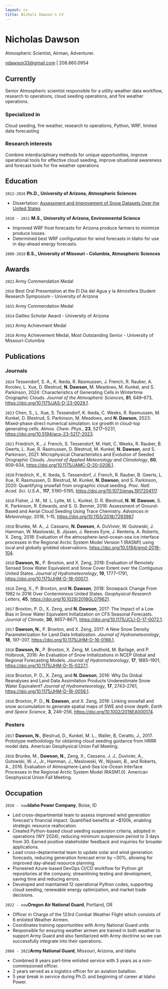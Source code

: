 ```yaml
---
layout: cv
title: Nichols Dawson's CV
---
```

# Nicholas Dawson
Atmospheric Scientist, Airman, Adventurer.

<div id="webaddress ">
<a href="mailto:ndawson33@gmail.com">ndawson33@gmail.com</a> | 208.860.0954
</div>


## Currently

Senior Atmospheric scientist responsible for a utility weather data workflow, research to operations, cloud seeding operations, and fire weather operations.

### Specialized in

Cloud seeding, fire weather, research to operations, Python, WRF, limited data forecasting

### Research interests

Combine interdisciplinary methods for unique opportunities, improve operational tools for effective cloud seeding, improve situational awareness and forecast tools for fire weather operations

## Education

`2012-2016`
__Ph.D., University of Arizona, Atmospheric Sciences__
- Dissertation: <a href="https://repository.arizona.edu/bitstream/handle/10150/624535/azu_etd_15394_sip1_m.pdf?sequence=1 ">Assessment and Improvement of
Snow Datasets Over the United States</a> 

`2010 - 2011`
__M.S., University of Arizona, Environmental Science__
- Improved WRF frost forecasts for Arizona produce farmers to minimize produce losses.
- Determined best WRF configuration for wind forecasts in Idaho for use in day-ahead energy forecasts.

`2008-2010`
__B.S., University of Missouri - Columbia, Atmospheric Sciences__



## Awards
`2022`
Army Commendation Medal

`2016`
Best Oral Presentation at the El Día del Agua y la Atmósfera Student Research Symposium - University of Arizona

`2015`
Army Commendation Medal

`2014`
Galileo Scholar Award - University of Arizona

`2013`
Army Achievment Medal

`2010`
Army Achievement Medal, Most Outstanding Senior - University of Missouri-Columbia

## Publications
### Journals
`2024` Tessendorf, S. A., K. Ikeda, R. Rasmussen, J. French, R. Rauber, A. Korolev, L. Xue, D. Blestrud, **N. Dawson**, M. Meadows, M. Kunkel, and S. Parkinson, 2024: Characteristics of Generating Cells in Wintertime Orographic Clouds. *Journal of the Atmospheric Sciences*, __81__, 649–673, https://doi.org/10.1175/JAS-D-23-0029.1.

`2023` Chen, S., L. Xue, S. Tessendorf, K. Ikeda, C. Weeks, R. Rasmussen, M. Kunkel, D. Blestrud, S. Parkinson, M. Meadows, and **N. Dawson**, 2023: Mixed-phase direct numerical simulation: ice growth in cloud-top generating cells. *Atmos. Chem. Phys.*, __23__, 5217–5231, https://doi.org/10.5194/acp-23-5217-2023.

`2021` Friedrich, K., J. French, S. Tessendorf, M. Hatt, C. Weeks, R. Rauber, B. Geerts, L. Xue, R. Rasmussen, D. Blestrud, M. Kunkel, **N. Dawson**, and S. Parkinson, 2021: Microphysical Characteristics and Evolution of Seeded Orographic Clouds. *Journal of Applied Meteorology and Climatology*, __60__, 909–934, https://doi.org/10.1175/JAMC-D-20-0206.1.

`2020` Friedrich, K., K. Ikeda, S. Tessendorf, J. French, R. Rauber, B. Geerts, L. Xue, R. Rasmussen, D. Blestrud, M. Kunkel, **N. Dawson**, and S. Parkinson, 2020: Quantifying snowfall from orographic cloud seeding. *Proc. Natl. Acad. Sci. U.S.A.*, __117__, 5190–5195, https://doi.org/10.1073/pnas.1917204117.

`2018` Fisher, J. M., M. L. Lytle, M. L. Kunkel, D. R. Blestrud, **N. W. Dawson**, S. K. Parkinson, R. Edwards, and S. G. Benner, 2018: Assessment of Ground-Based and Aerial Cloud Seeding Using Trace Chemistry. *Advances in Meteorology*, 2018, 1–15, https://doi.org/10.1155/2018/7293987.

`2018` Brunke, M. A., J. Cassano, **N. Dawson**, A. DuVivier, W. Gutowski, J. Hamman, W. Maslowski, B. Jijssen, J. Reeves Eyre, J. Renteria, A. Roberts, X. Zeng, 2018: Evaluation of the atmosphere-land-ocean-sea ice interface processes in the Regional Arctic System Model Version 1 (RASM1) using local and globally gridded observations. https://doi.org/10.5194/gmd-2018-104.


`2018` **Dawson, N.**, P. Broxton, and X. Zeng, 2018: Evaluation of Remotely Sensed Snow Water Equivalent and Snow Cover Extent over the Contiguous United States. *Journal of Hydrometeorology*, __19__, 1777–1791, https://doi.org/10.1175/JHM-D-18-0007.1.

`2018` Zeng, X., P. Broxton, and **N. Dawson**, 2018: Snowpack Change From 1982 to 2016 Over Conterminous United States. *Geophysical Research Letters*, __45__, https://doi.org/10.1029/2018GL079621.

`2017` Broxton, P. D., X. Zeng, and **N. Dawson**, 2017: The Impact of a Low Bias in Snow Water Equivalent Initialization on CFS Seasonal Forecasts. *Journal of Climate*, __30__, 8657–8671, https://doi.org/10.1175/JCLI-D-17-0072.1.

`2017` **Dawson, N.**, P. Broxton, and X. Zeng, 2017: A New Snow Density Parameterization for Land Data Initialization. *Journal of Hydrometeorology*, __18__, 197–207, https://doi.org/10.1175/JHM-D-16-0166.1.

`2016` **Dawson, N.**, P. Broxton, X. Zeng, M. Leuthold, M. Barlage, and P. Holbrook, 2016: An Evaluation of Snow Initializations in NCEP Global and Regional Forecasting Models. *Journal of Hydrometeorology*, __17__, 1885–1901, https://doi.org/10.1175/JHM-D-15-0227.1.

`2016` Broxton, P. D., X. Zeng, and **N. Dawson**, 2016: Why Do Global Reanalyses and Land Data Assimilation Products Underestimate Snow Water Equivalent? *Journal of Hydrometeorology*, __17__, 2743–2761, https://doi.org/10.1175/JHM-D-16-0056.1.

`2016` Broxton, P. D., **N. Dawson**, and X. Zeng, 2016: Linking snowfall and snow accumulation to generate spatial maps of SWE and snow depth. *Earth and Space Science*, __3__, 246–256, https://doi.org/10.1002/2016EA000174.


### Posters
`2017` **Dawson, N.**, Blestrud, D., Kunkel, M. L., Waller, B, Ceratto, J., 2017. Prototype methodology for obtaining cloud seeding guidance from HRRR model data. American Geophysical Union Fall Meeting.

`2016` Brunke, M., **Dawson, N.**, Zeng, X., Cassano, J. J., Duvivier, A., Gutowski, W. J., Jr., Hamman, J., Maslowski, W., Nijssen, B., and Roberts, A., 2016. Evaluation of Atmosphere-Land-Sea Ice-Ocean Interface Processes in the Regional Arctic System Model (RASM1.0). American Geophysical Union Fall Meeting. 


## Occupation


`2016 - now`__Idaho Power Company__, Boise, ID

- Led cross-departmental team to assess improved wind generation forecast's financial impact. Quantified benefits at ~$100k, enabling strategic resource reallocation.
- Created Python-based cloud seeding suspension criteria, adopted in operations (WY 2024), reducing minimum suspension period to 3 days from 30. Earned positive stakeholder feedback and inquiries for broader applications.
- Lead cross-deptarmental team to update solar and wind generation forecasts, reducing generation forecast error by ~30%, allowing for improved day-ahead resource planning.
- Pioneered Azure-based DevOps CI/CD workflow for Python git repositories at the company, streamlining testing and development, saving time and reducing errors.
- Developed and maintained 12 operational Python codes, supporting cloud seeding, renewable energy optimization, and market trade decisions.

`2022 - now`__Oregon Air National Guard__, Portland, OR

- Officer in Charge of the 123rd Combat Weather Flight which consists of 6 enlisted Weather Airmen.
- Coordinates training opportunities with Army National Guard units
- Responsible for ensuring weather airmen are trained in both weather to support Army Guard and also familiarized with Army doctrine so we can successfully integrate into their operations.

`2008 - 2022`__Army National Guard__, Missouri, Arizona, and Idaho

- Combined 8 years part-time enlisted service with 3 years as a non-commissioned officer.
- 2 years served as a logistics officer for an aviation batallion.
- 5 year break in service during Ph.D. and beginning of career at Idaho Power.




<!-- ### Footer

Last updated: May 2013 -->


